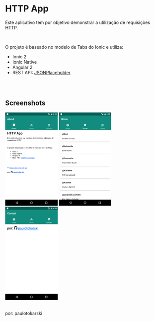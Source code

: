 <h1>
    <strong>HTTP App</strong>
</h1>
<p>Este aplicativo tem por objetivo demonstrar a utilização de requisições HTTP.</p>
<br>
<p>O projeto é baseado no modelo de Tabs do Ionic e utiliza:</p>
<ul>
<li>Ionic 2</li>
<li>Ionic Native</li>
<li>Angular 2</li>
<li>REST API: <a href="http://jsonplaceholder.typicode.com/">JSONPlaceholder</a></li>
</ul>
<br><br>
<h2>
    <strong>Screenshots</strong>
</h2>
<img src="https://github.com/paulotokarski/Ionic/blob/master/httpApp/screenshots/Screenshot_1484765991.png" height="300px" width="auto" alt="Screenshot da página About do aplicativo.">
    <img src="https://github.com/paulotokarski/Ionic/blob/master/httpApp/screenshots/Screenshot_1484765981.png" height="300px" width="auto" alt="Screenshot da página Home do aplicativo.">
    <img src="https://github.com/paulotokarski/Ionic/blob/master/httpApp/screenshots/Screenshot_1484765998.png" height="300px" width="auto" alt="Screenshot da página Contact do aplicativo.">
<br><br>
<p>por: paulotokarski</p>
